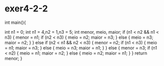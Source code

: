 # exer4-2-2
int main(){

int n1 = 0;
int n1 = 4,n2 = 1,n3 = 5;
	int menor, meio, maior;
	if (n1 < n2 && n1 < n3) {
	   menor = n1;
	   if (n2 < n3) {
		meio = n2;
                maior = n3;
	   } else {
		meio = n3;
                maior = n2;
	   }
	} else if (n2 < n1 && n2 < n3) {
	   menor = n2;
	   if (n1 < n3) {
		meio = n1;
                maior = n3;
	   } else {
		meio = n3;
                maior = n1;
	   }
	} else {
	   menor  = n3;
	   if (n1 < n2) {
		meio = n1;
                maior = n2;
	   } else {
		meio = n2;
                maior = n1;
	   }
	}
return menor;
}
